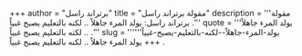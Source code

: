 +++
author = "برتراند راسل"
title = "مقولة برتراند راسل"
description = '''مقولة برتراند راسل: يولد المرء جاهلاً .. لكنه بالتعليم يصبح غبياً .'''
quote = '''يولد المرء جاهلاً .. لكنه بالتعليم يصبح غبياً .'''
slug = '''يولد-المرء-جاهلاً--لكنه-بالتعليم-يصبح-غبياً'''
+++
يولد المرء جاهلاً .. لكنه بالتعليم يصبح غبياً .
